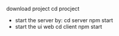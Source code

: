 download  project
cd procject
* start the server by:
cd server
npm start
* start the ui web 
cd client 
npm start
